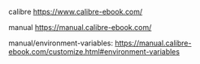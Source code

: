 calibre
https://www.calibre-ebook.com/

manual
https://manual.calibre-ebook.com/

manual/environment-variables:
https://manual.calibre-ebook.com/customize.html#environment-variables

